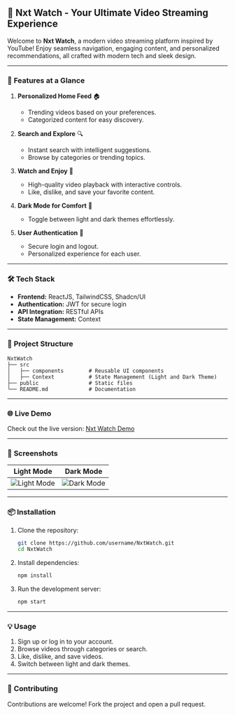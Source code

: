 

## 🌟 **Nxt Watch - Your Ultimate Video Streaming Experience**

Welcome to **Nxt Watch**, a modern video streaming platform inspired by YouTube! Enjoy seamless navigation, engaging content, and personalized recommendations, all crafted with modern tech and sleek design.

---

### 🚀 **Features at a Glance**

1. **Personalized Home Feed** 🏠

   * Trending videos based on your preferences.
   * Categorized content for easy discovery.

2. **Search and Explore** 🔍

   * Instant search with intelligent suggestions.
   * Browse by categories or trending topics.

3. **Watch and Enjoy** 🎥

   * High-quality video playback with interactive controls.
   * Like, dislike, and save your favorite content.

4. **Dark Mode for Comfort** 🌙

   * Toggle between light and dark themes effortlessly.

5. **User Authentication** 🔑

   * Secure login and logout.
   * Personalized experience for each user.

---

### 🛠️ **Tech Stack**

* **Frontend:** ReactJS, TailwindCSS, Shadcn/UI
* **Authentication:** JWT for secure login
* **API Integration:** RESTful APIs
* **State Management:** Context


---

### 📂 **Project Structure**

```
NxtWatch  
├── src  
│   ├── components        # Reusable UI components  
│   ├── Context           # State Management (Light and Dark Theme) 
├── public                # Static files  
└── README.md             # Documentation  
```

---

### 🌐 **Live Demo**

Check out the live version: [Nxt Watch Demo](https://csahaninxt.ccbp.tech/)

---

### 📸 **Screenshots**

| Light Mode                   | Dark Mode                  |
| ---------------------------- | -------------------------- |
| ![Light Mode](lightmode.png) | ![Dark Mode](darkmode.png) |

---

### 📦 **Installation**

1. Clone the repository:

   ```bash
   git clone https://github.com/username/NxtWatch.git
   cd NxtWatch
   ```

2. Install dependencies:

   ```bash
   npm install
   ```

3. Run the development server:

   ```bash
   npm start
   ```

---

### 💡 **Usage**

1. Sign up or log in to your account.
2. Browse videos through categories or search.
3. Like, dislike, and save videos.
4. Switch between light and dark themes.

---

### 💬 **Contributing**

Contributions are welcome! Fork the project and open a pull request.


